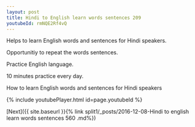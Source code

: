 ```yaml
---
layout: post
title: Hindi to English learn words sentences 209 
youtubeId: rmNQE2Rf4vQ
---
```

 
 
Helps to learn English words and sentences for Hindi speakers.

Opportunitiy to repeat the words sentences. 

Practice English language. 
 
10 minutes practice every day. 
 
How to learn English words and sentences for Hindi speakers 
 
{% include youtubePlayer.html id=page.youtubeId %}
 
 
[Next]({{ site.baseurl }}{% link  split1/_posts/2016-12-08-Hindi to english learn words sentences 560 .md%})
 
